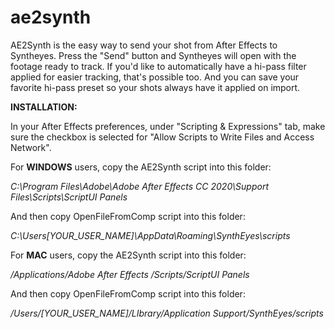 # ae2synth

AE2Synth is the easy way to send your shot from After Effects to Syntheyes. Press the "Send" button and Syntheyes will open with the footage ready to track. If you'd like to automatically have a hi-pass filter applied for easier tracking, that's possible too. And you can save your favorite hi-pass preset so your shots always have it applied on import.


<b>INSTALLATION:</b> 

In your After Effects preferences, under "Scripting & Expressions" tab,
make sure the checkbox is selected for "Allow Scripts to Write Files and Access Network".

For <b>WINDOWS</b> users, copy the AE2Synth script into this folder:

<i>C:\Program Files\Adobe\Adobe After Effects CC 2020\Support Files\Scripts\ScriptUI Panels</i>

And then copy OpenFileFromComp script into this folder:

<i>C:\Users\[YOUR_USER_NAME]\AppData\Roaming\SynthEyes\scripts</i>



For <b>MAC</b> users, copy the AE2Synth script into this folder:

<i>/Applications/Adobe After Effects <version>/Scripts/ScriptUI Panels</i>


And then copy OpenFileFromComp script into this folder:

<i>/Users/[YOUR_USER_NAME]/LIbrary/Application Support/SynthEyes/scripts</i>

